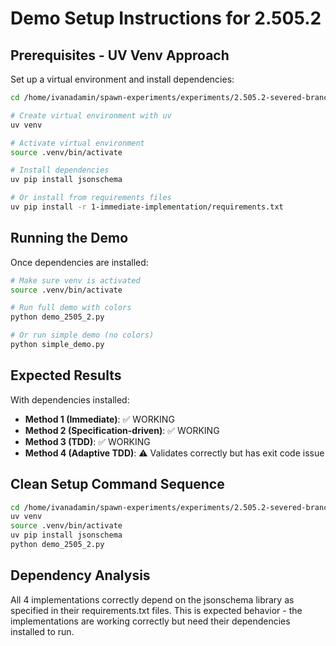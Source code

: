 # Demo Setup Instructions for 2.505.2

## Prerequisites - UV Venv Approach

Set up a virtual environment and install dependencies:

```bash
cd /home/ivanadamin/spawn-experiments/experiments/2.505.2-severed-branch-timing

# Create virtual environment with uv
uv venv

# Activate virtual environment
source .venv/bin/activate

# Install dependencies
uv pip install jsonschema

# Or install from requirements files
uv pip install -r 1-immediate-implementation/requirements.txt
```

## Running the Demo

Once dependencies are installed:

```bash
# Make sure venv is activated
source .venv/bin/activate

# Run full demo with colors
python demo_2505_2.py

# Or run simple demo (no colors)
python simple_demo.py
```

## Expected Results

With dependencies installed:
- **Method 1 (Immediate)**: ✅ WORKING
- **Method 2 (Specification-driven)**: ✅ WORKING
- **Method 3 (TDD)**: ✅ WORKING
- **Method 4 (Adaptive TDD)**: ⚠️ Validates correctly but has exit code issue

## Clean Setup Command Sequence

```bash
cd /home/ivanadamin/spawn-experiments/experiments/2.505.2-severed-branch-timing
uv venv
source .venv/bin/activate
uv pip install jsonschema
python demo_2505_2.py
```

## Dependency Analysis

All 4 implementations correctly depend on the jsonschema library as specified in their requirements.txt files. This is expected behavior - the implementations are working correctly but need their dependencies installed to run.